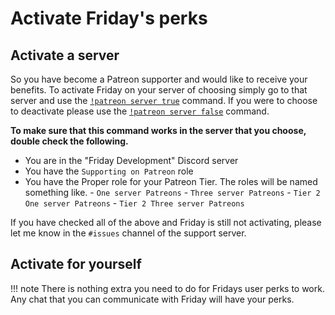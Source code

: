 # Activate Friday's perks

## Activate a server

So you have become a Patreon supporter and would like to receive your benefits. To activate Friday on your server of choosing simply go to that server and use the [`!patreon server true`](/commands/patreons/#server) command. If you were to choose to deactivate please use the [`!patreon server false`](/commands/patreons/#server) command.

**To make sure that this command works in the server that you choose, double check the following.**

* You are in the "Friday Development" Discord server
* You have the `Supporting on Patreon` role
* You have the Proper role for your Patreon Tier. The roles will be named something like.
      - `One server Patreons`
      - `Three server Patreons`
      - `Tier 2 One server Patreons`
      - `Tier 2 Three server Patreons`

If you have checked all of the above and Friday is still not activating, please let me know in the `#issues` channel of the support server.

## Activate for yourself

!!! note
    There is nothing extra you need to do for Fridays user perks to work. Any chat that you can communicate with Friday will have your perks.